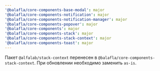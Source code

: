 ```yaml
---
'@balafla/core-components-base-modal': major
'@balafla/core-components-notification': major
'@balafla/core-components-notification-manager': major
'@balafla/core-components-popover': major
'@balafla/core-components': major
'@balafla/core-components-stack': major
'@balafla/core-components-stack-context': major
'@balafla/core-components-toast': major
---
```


Пакет `@alfalab/stack-context` перенесен в `@balafla/core-components-stack-context`. При обновлении необходимо заменить `as-is`.
